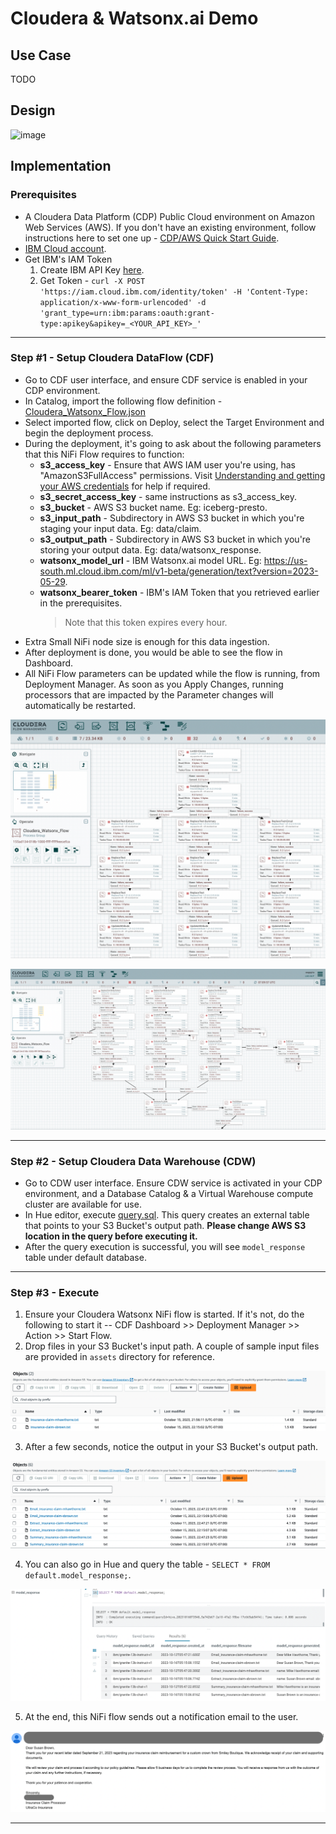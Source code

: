 # Cloudera & Watsonx.ai Demo

## Use Case
TODO
## Design
![image](https://github.com/agupta-git/cloudera_watsonx/assets/2523891/55df9922-0675-424b-9494-d5afcd7392ae)

## Implementation
### Prerequisites
- A Cloudera Data Platform (CDP) Public Cloud environment on Amazon Web Services (AWS). If you don't have an existing environment, follow instructions here to set one up - [CDP/AWS Quick Start Guide](https://docs.cloudera.com/cdp-public-cloud/cloud/aws-quickstart/topics/mc-aws-quickstart.html).
- [IBM Cloud account](https://www.ibm.com/cloud).
- Get IBM's IAM Token
  1. Create IBM API Key [here](https://cloud.ibm.com/iam/apikeys).
  2. Get Token - ```curl -X POST 'https://iam.cloud.ibm.com/identity/token' -H 'Content-Type: application/x-www-form-urlencoded' -d 'grant_type=urn:ibm:params:oauth:grant-type:apikey&apikey=_<YOUR_API_KEY>_'```
---
### Step #1 - Setup Cloudera DataFlow (CDF)
- Go to CDF user interface, and ensure CDF service is enabled in your CDP environment.
- In Catalog, import the following flow definition - [Cloudera_Watsonx_Flow.json](/Cloudera_Watsonx_Flow.json)
- Select imported flow, click on Deploy, select the Target Environment and begin the deployment process.
- During the deployment, it's going to ask about the following parameters that this NiFi Flow requires to function:
  - **s3_access_key** - Ensure that AWS IAM user you're using, has "AmazonS3FullAccess" permissions. Visit [Understanding and getting your AWS credentials](https://docs.aws.amazon.com/general/latest/gr/aws-sec-cred-types.html) for help if required.
  - **s3_secret_access_key** - same instructions as s3_access_key.
  - **s3_bucket** - AWS S3 bucket name. Eg: iceberg-presto.
  - **s3_input_path** - Subdirectory in AWS S3 bucket in which you're staging your input data. Eg: data/claim.
  - **s3_output_path** - Subdirectory in AWS S3 bucket in which you're storing your output data. Eg: data/watsonx_response.
  - **watsonx_model_url** - IBM Watsonx.ai model URL. Eg: https://us-south.ml.cloud.ibm.com/ml/v1-beta/generation/text?version=2023-05-29.
  - **watsonx_bearer_token** - IBM's IAM Token that you retrieved earlier in the prerequisites.
    > Note that this token expires every hour.
- Extra Small NiFi node size is enough for this data ingestion.
- After deployment is done, you would be able to see the flow in Dashboard.
- All NiFi Flow parameters can be updated while the flow is running, from Deployment Manager. As soon as you Apply Changes, running processors that are impacted by the Parameter changes will automatically be restarted.

![image](/assets/IMG-NiFi_1.png)

![image](/assets/IMG-NiFi_2.png)

---
### Step #2 - Setup Cloudera Data Warehouse (CDW)
- Go to CDW user interface. Ensure CDW service is activated in your CDP environment, and a Database Catalog & a Virtual Warehouse compute cluster are available for use.
- In Hue editor, execute [query.sql](/query.sql). This query creates an external table that points to your S3 Bucket's output path. **Please change AWS S3 location in the query before executing it.**
- After the query execution is successful, you will see ```model_response``` table under default database.

---
### Step #3 - Execute
1. Ensure your Cloudera Watsonx NiFi flow is started. If it's not, do the following to start it -- CDF Dashboard >> Deployment Manager >> Action >> Start Flow.
2. Drop files in your S3 Bucket's input path. A couple of sample input files are provided in ```assets``` directory for reference.

![image](/assets/IMG-S3_Input.png)

3. After a few seconds, notice the output in your S3 Bucket's output path.

![image](/assets/IMG-S3_Output.png)

4. You can also go in Hue and query the table - ```SELECT * FROM default.model_response;```.

![image](/assets/IMG-Hue_Output.png)

5. At the end, this NiFi flow sends out a notification email to the user.

![image](/assets/IMG-Email.png)

---
